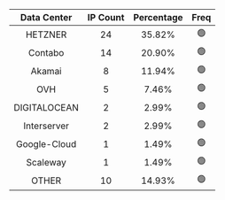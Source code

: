 | Data Center | IP Count | Percentage | Freq |
|:------------:|:--------:|:-----------:|:-----:|
| HETZNER | 24 | 35.82% | 🟢 |
| Contabo | 14 | 20.90% | 🟢 |
| Akamai | 8 | 11.94% | 🟢 |
| OVH | 5 | 7.46% | 🟢 |
| DIGITALOCEAN | 2 | 2.99% | 🟢 |
| Interserver | 2 | 2.99% | 🟢 |
| Google-Cloud | 1 | 1.49% | 🟢 |
| Scaleway | 1 | 1.49% | 🟢 |
| OTHER | 10 | 14.93% | 🟢 |
